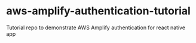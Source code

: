 # aws-amplify-authentication-tutorial
Tutorial repo to demonstrate AWS Amplify authentication for react native app
